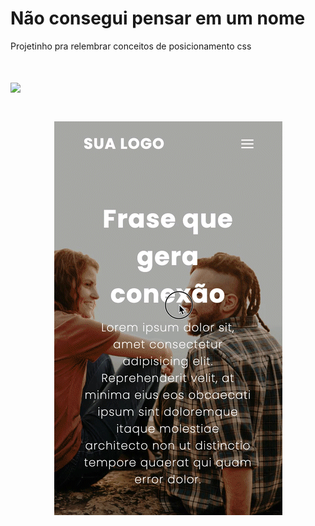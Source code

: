 # Não consegui pensar em um nome

Projetinho pra relembrar conceitos de posicionamento css

<h1>
  <img src="https://github.com/Eduardosbk/Praticando/blob/main/gif.gif">
</h1>

<h1 align="center">
  <img align="center" src="https://github.com/Eduardosbk/Praticando/blob/main/mobile.gif">
</h1>
